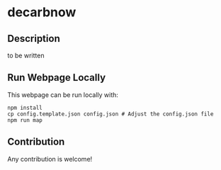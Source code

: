 # decarbnow

## Description

to be written

## Run Webpage Locally

This webpage can be run locally with:

    npm install
    cp config.template.json config.json # Adjust the config.json file
    npm run map



## Contribution

Any contribution is welcome!
